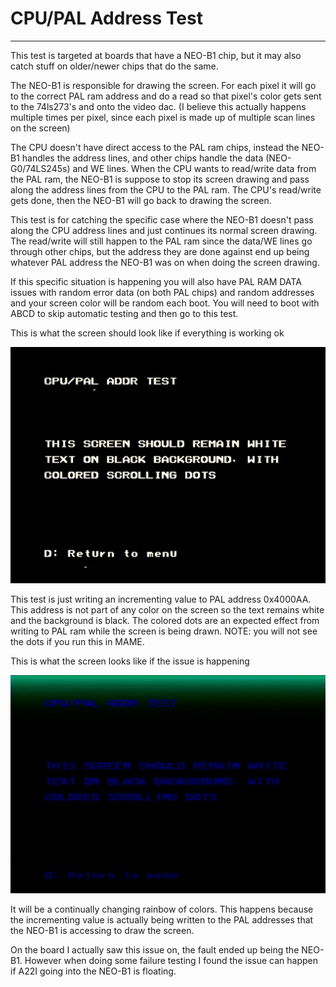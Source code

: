 # CPU/PAL Address Test
---
This test is targeted at boards that have a NEO-B1 chip, but it may also catch stuff on older/newer chips that do the same.

The NEO-B1 is responsible for drawing the screen.  For each pixel it will go to the correct PAL ram address and do a read so that pixel's color gets sent to the 74ls273's and onto the video dac.  (I believe this actually happens multiple times per pixel, since each pixel is made up of multiple scan lines on the screen)

The CPU doesn't have direct access to the PAL ram chips, instead the NEO-B1 handles the address lines, and other chips handle the data (NEO-G0/74LS245s) and WE lines.  When the CPU wants to read/write data from the PAL ram, the NEO-B1 is suppose to stop its screen drawing and pass along the address lines from the CPU to the PAL ram. The CPU's read/write gets done, then the NEO-B1 will go back to drawing the screen.

This test is for catching the specific case where the NEO-B1 doesn't pass along the CPU address lines and just continues its normal screen drawing.  The read/write will still happen to the PAL ram since the data/WE lines go through other chips, but the address they are done against end up being whatever PAL address the NEO-B1 was on when doing the screen drawing.

If this specific situation is happening you will also have PAL RAM DATA issues with random error data (on both PAL chips) and random addresses and your screen color will be random each boot.  You will need to boot with ABCD to skip automatic testing and then go to this test.

This is what the screen should look like if everything is working ok

![cpu pal addr good](images/cpu_pal_addr_good.gif)

This test is just writing an incrementing value to PAL address 0x4000AA.  This address is not part of any color on the screen so the text remains white and the background is black.  The colored dots are an expected effect from writing to PAL ram while the screen is being drawn.  NOTE: you will not see the dots if you run this in MAME.

This is what the screen looks like if the issue is happening

![cpu pal addr bad](images/cpu_pal_addr_bad.gif)

It will be a continually changing rainbow of colors.  This happens because the incrementing value is actually being written to the PAL addresses that the NEO-B1 is accessing to draw the screen.

On the board I actually saw this issue on, the fault ended up being the NEO-B1.  However when doing some failure testing I found the issue can happen if A22I going into the NEO-B1 is floating.
